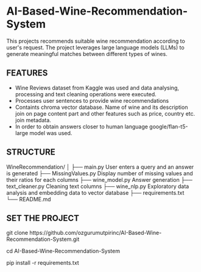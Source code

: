 # AI-Based-Wine-Recommendation-System

This projects recommends suitable wine recommendation according to user's request. The project leverages large language models (LLMs) to generate meaningful matches between different types of wines.

<h2>FEATURES</h2>

- Wine Reviews dataset from Kaggle was used and data analysing, processing and text cleaning operations were executed.
- Processes user sentences to provide wine recommendations
- Containts chroma vector database. Name of wine and its description join on page content part and other features such as price, country etc. join metadata.
- In order to obtain answers closer to human language google/flan-t5-large model was used.

<h2>STRUCTURE</h2>

WineRecommendation/
│
├── main.py                User enters a query and an answer is generated
├── MissingValues.py       Display number of missing values and their ratios for each columns
├── wine_model.py          Answer generation
├── text_cleaner.py        Cleaning text columns
├── wine_nlp.py            Exploratory data analysis and embedding data to vector database
├── requirements.txt     
└── README.md            

<h2>SET THE PROJECT</h2>
git clone https://github.com/ozgurumutpirinc/AI-Based-Wine-Recommendation-System.git

cd AI-Based-Wine-Recommendation-System

pip install -r requirements.txt
